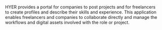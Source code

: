 HYER provides a portal for companies to post projects and for freelancers to create profiles and describe their skills and experience. This application enables freelancers and companies to collaborate directly and manage the workflows and digital assets involved with the role or project.
